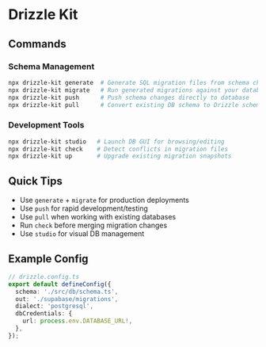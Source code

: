 # Drizzle Kit

## Commands

### Schema Management

```bash
npx drizzle-kit generate  # Generate SQL migration files from schema changes
npx drizzle-kit migrate   # Run generated migrations against your database
npx drizzle-kit push      # Push schema changes directly to database
npx drizzle-kit pull      # Convert existing DB schema to Drizzle schema
```

### Development Tools

```bash
npx drizzle-kit studio   # Launch DB GUI for browsing/editing
npx drizzle-kit check    # Detect conflicts in migration files
npx drizzle-kit up       # Upgrade existing migration snapshots
```

## Quick Tips

- Use `generate` + `migrate` for production deployments
- Use `push` for rapid development/testing
- Use `pull` when working with existing databases
- Run `check` before merging migration changes
- Use `studio` for visual DB management

## Example Config

```ts
// drizzle.config.ts
export default defineConfig({
  schema: './src/db/schema.ts',
  out: './supabase/migrations',
  dialect: 'postgresql',
  dbCredentials: {
    url: process.env.DATABASE_URL!,
  },
});
```
